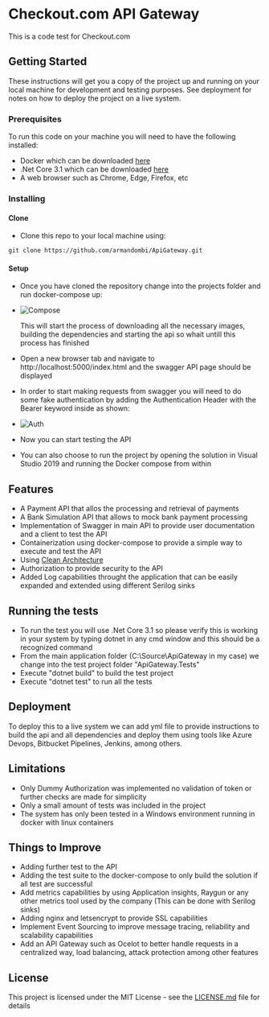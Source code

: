 # Checkout.com API Gateway

This is a code test for Checkout.com

## Getting Started

These instructions will get you a copy of the project up and running on your local machine for development and testing purposes. See deployment for notes on how to deploy the project on a live system.

### Prerequisites

To run this code on your machine you will need to have the following installed:
- Docker which can be downloaded [here](https://docs.docker.com/get-docker/)
- .Net Core 3.1 which can be downloaded [here](https://dotnet.microsoft.com/download)
- A web browser such as Chrome, Edge, Firefox, etc

### Installing

#### Clone

- Clone this repo to your local machine using:
```shell
git clone https://github.com/armandombi/ApiGateway.git
```
#### Setup

- Once you have cloned the repository change into the projects folder and run docker-compose up:

- ![Compose](http://g.recordit.co/oVPXPzyjzR.gif)

   This will start the process of downloading all the necessary images, building the dependencies and starting the api so whait untill this process has finished

- Open a new browser tab and navigate to http://localhost:5000/index.html and the swagger API page should be displayed
- In order to start making requests from swagger you will need to do some fake authentication by adding the Authentication Header with the Bearer keyword inside as shown:

- ![Auth](http://g.recordit.co/hOoEaJlIQe.gif)

- Now you can start testing the API

* You can also choose to run the project by opening the solution in Visual Studio 2019 and running the Docker compose from within

## Features

- A Payment API that allos the processing and retrieval of payments
- A Bank Simulation API that allows to mock bank payment processing
- Implementation of Swagger in main API to provide user documentation and a client to test the API
- Containerization using docker-compose to provide a simple way to execute and test the API
- Using [Clean Architecture](https://pusher.com/tutorials/clean-architecture-introduction) 
- Authorization to provide security to the API
- Added Log capabilities throught the application that can be easily expanded and extended using different Serilog sinks

## Running the tests

- To run the test you will use .Net Core 3.1 so please verify this is working in your system by typing dotnet in any cmd window and this should be a recognized command
- From the main application folder (C:\Source\ApiGateway in my case) we change into the test project folder "ApiGateway.Tests"
- Execute "dotnet build" to build the test project
- Execute "dotnet test" to run all the tests

## Deployment

To deploy this to a live system we can add yml file to provide instructions to build the api and all dependencies and deploy them using tools like Azure Devops, Bitbucket Pipelines, Jenkins, among others. 

## Limitations

* Only Dummy Authorization was implemented no validation of token or further checks are made for simplicity
* Only a small amount of tests was included in the project
* The system has only been tested in a Windows environment running in docker with linux containers

## Things to Improve

- Adding further test to the API
- Adding the test suite to the docker-compose to only build the solution if all test are successful
- Add metrics capabilities by using Application insights, Raygun or any other metrics tool used by the company (This can be done with Serilog sinks)
- Adding nginx and letsencrypt to provide SSL capabilities
- Implement Event Sourcing to improve message tracing, reliability and scalability capabilities
- Add an API Gateway such as Ocelot to better handle requests in a centralized way, load balancing, attack protection among other features

## License

This project is licensed under the MIT License - see the [LICENSE.md](LICENSE.md) file for details